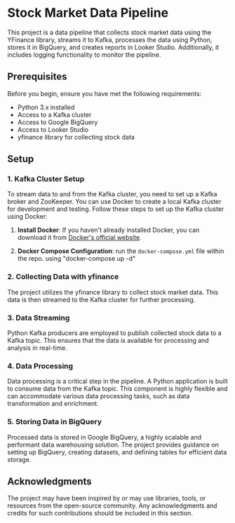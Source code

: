 # Stock Market Data Pipeline

This project is a data pipeline that collects stock market data using the YFinance library, streams it to Kafka, processes the data using Python, stores it in BigQuery, and creates reports in Looker Studio. Additionally, it includes logging functionality to monitor the pipeline.

## Prerequisites

Before you begin, ensure you have met the following requirements:

- Python 3.x installed
- Access to a Kafka cluster
- Access to Google BigQuery
- Access to Looker Studio
- yfinance library for collecting stock data

## Setup

### 1. Kafka Cluster Setup

To stream data to and from the Kafka cluster, you need to set up a Kafka broker and ZooKeeper. You can use Docker to create a local Kafka cluster for development and testing. Follow these steps to set up the Kafka cluster using Docker:

1. **Install Docker**: If you haven't already installed Docker, you can download it from [Docker's official website](https://docs.docker.com/get-docker/).

2. **Docker Compose Configuration**: run the `docker-compose.yml` file within the repo. using "docker-compose up -d"

### 2. Collecting Data with yfinance

The project utilizes the yfinance library to collect stock market data. This data is then streamed to the Kafka cluster for further processing.

### 3. Data Streaming

Python Kafka producers are employed to publish collected stock data to a Kafka topic. This ensures that the data is available for processing and analysis in real-time.

### 4. Data Processing

Data processing is a critical step in the pipeline. A Python application is built to consume data from the Kafka topic. This component is highly flexible and can accommodate various data processing tasks, such as data transformation and enrichment.

### 5. Storing Data in BigQuery

Processed data is stored in Google BigQuery, a highly scalable and performant data warehousing solution. The project provides guidance on setting up BigQuery, creating datasets, and defining tables for efficient data storage.


## Acknowledgments

The project may have been inspired by or may use libraries, tools, or resources from the open-source community. Any acknowledgments and credits for such contributions should be included in this section.

